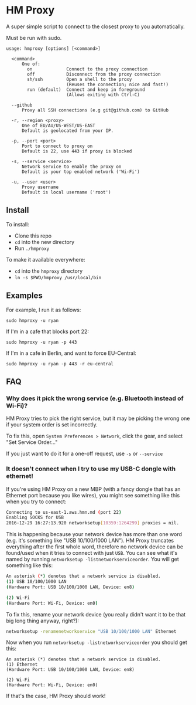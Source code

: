 HM Proxy
========

A super simple script to connect to the closest proxy to you automatically.

Must be run with sudo.

```
usage: hmproxy [options] [<command>]

  <command>
      One of:
        on             Connect to the proxy connection
        off            Disconnect from the proxy connection
        sh/ssh         Open a shell to the proxy
                       (Reuses the connection; nice and fast!)
        run (default)  Connect and keep in foreground
                       (Allows exiting with Ctrl-C)

  --github
      Proxy all SSH connections (e.g git@github.com) to GitHub

  -r, --region <proxy>
      One of EU/AU/US-WEST/US-EAST
      Default is geolocated from your IP.

  -p, --port <port>
      Port to connect to proxy on
      Default is 22, use 443 if proxy is blocked

  -s, --service <service>
      Network service to enable the proxy on
      Default is your top enabled network ('Wi-Fi')

  -u, --user <user>
      Proxy username
      Default is local username ('root')
```


## Install

To install:
* Clone this repo
* `cd` into the new directory
* Run `./hmproxy`

To make it available everywhere:
* `cd` into the `hmproxy` directory
* `ln -s $PWD/hmproxy /usr/local/bin`


## Examples

For example, I run it as follows:

```
sudo hmproxy -u ryan
```

If I'm in a cafe that blocks port 22:

```
sudo hmproxy -u ryan -p 443
```

If I'm in a cafe in Berlin, and want to force EU-Central:
```
sudo hmproxy -u ryan -p 443 -r eu-central
```

## FAQ

### Why does it pick the wrong service (e.g. Bluetooth instead of Wi-Fi)?

HM Proxy tries to pick the right service, but it may be picking the wrong one if your system order is set incorrectly.

To fix this, open `System Preferences > Network`, click the gear, and select "Set Service Order..."

If you just want to do it for a one-off request, use `-s` or `--service`

### It doesn't connect when I try to use my USB-C dongle with ethernet!

If you're using HM Proxy on a new MBP (with a fancy dongle that has an Ethernet port because you like wires), you might see something like this when you try to connect:

```bash
Connecting to us-east-1.aws.hmn.md (port 22)
Enabling SOCKS for USB
2016-12-29 16:27:13.920 networksetup[10359:1264299] proxies = nil.
```

This is happening because your network device has more than one word (e.g. it's something like "USB 10/100/1000 LAN"). HM Proxy truncates everything after the first whole word, therefore no network device can be found/used when it tries to connect with just `USB`. You can see what it's named by running `networksetup -listnetworkserviceorder`. You will get something like this:

```bash
An asterisk (*) denotes that a network service is disabled.
(1) USB 10/100/1000 LAN
(Hardware Port: USB 10/100/1000 LAN, Device: en8)

(2) Wi-Fi
(Hardware Port: Wi-Fi, Device: en0)
```

 To fix this, rename your network device (you really didn't want it to be that big long thing anyway, right?):

```bash
networksetup -renamenetworkservice "USB 10/100/1000 LAN" Ethernet
```

Now when you run `networksetup -listnetworkserviceorder` you should get this:

```
An asterisk (*) denotes that a network service is disabled.
(1) Ethernet
(Hardware Port: USB 10/100/1000 LAN, Device: en8)

(2) Wi-Fi
(Hardware Port: Wi-Fi, Device: en0)
```

If that's the case, HM Proxy should work!
